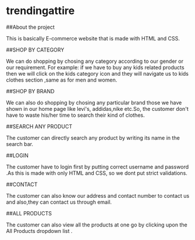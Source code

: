 # trendingattire

##About the project

This is basically E-commerce website that is made with HTML and CSS.

##SHOP BY CATEGORY

We can do shopping by chosing any category according to our gender or our requirement. For example: if we have to buy any kids related products then we will click on the kids category icon and they will navigate us to kids clothes section ,same as for men and women.

##SHOP BY BRAND

We can also do shopping by chosing any particular brand those we have shown in our home page like levi's, addidas,nike etc.So, the customer don't have to waste his/her time to search their kind of clothes.

##SEARCH ANY PRODUCT

The customer can directly search any product by writing its name in the search bar.

##LOGIN

The customer have to login first by putting correct username and password .As this is made with only HTML and CSS, so we dont put strict validations.

##CONTACT

The customer can also know our address and contact number to contact us and also,they can contact us through email.

##ALL PRODUCTS

The customer can also view all the products at one go by clicking upon the All Products dropdown list .

